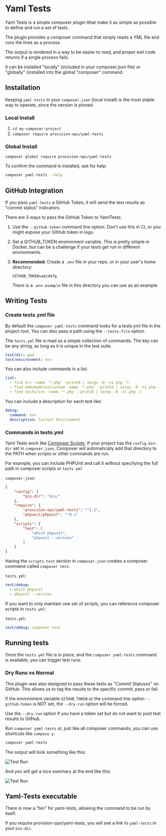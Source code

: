 # Yaml Tests

Yaml Tests is a simple composer plugin tthat make it as simple as possible to define and run a set of tests.

The plugin provides a composer command that simply reads a YML file and runs the lines as a process.

The output is rendered in a way to be easier to read, and proper exit code returns if a single process fails. 

It can be installed "locally" (included in your composer.json file) or "globally" (installed into the global "composer" command.

## Installation

Keeping `yaml-tests` in your `composer.json` (local install) is the most stable way to operate, since the version is pinned.

### Local Install

1. `cd my-composer-project`
2. `composer require provision-ops/yaml-tests`

### Global Install

`composer global require provision-ops/yaml-tests`

To confirm the command is installed, ask for help:

```bash
composer yaml-tests --help
```

## GitHub Integration

If you pass `yaml-tests` a GitHub Token, it will send the test results as
"commit status" indicators.

There are 3 ways to pass the GitHub Token to YamlTests:

1. Use the `--github-token` command line option. Don't use this in CI, or you might expose your GitHub token in logs.
2. Set a GITHUB_TOKEN environment variable. This is pretty simple in Docker, but can be a challenge if your tests get 
run in different environments.
3. **Recommended:** Create a `.env` file in your repo, or in your user's home directory:

    ```
    GITHUB_TOKEN=abcdefg
    ``` 
   
    There is a `.env.example` file in this directory you can use as an example.

## Writing Tests

### Create tests.yml file

By default the `composer yaml-tests` command looks for a tests.yml file in the project root. You can also pass a path using the `--tests-file` option.

The `tests.yml` file is read as a simple collection of commands. The key can be any string, as long as it is unique in the test suite.

```yml
test/dir: pwd
test/environment: env
```

You can also include commands in a list:

```yml
lint:
  - find src -name '*.php' -print0 | xargs -0 -n1 php -l
  - find web/modules/custom -name '*.php' -print0 | xargs -0 -n1 php -l
  - find tests/src -name '*.php' -print0 | xargs -0 -n1 php -l
```

You can include a description for each test like:

```yml
debug: 
  command: env
  description: Current Environment
```

### Commands in tests.yml

Yaml Tests work like [Composer Scripts](https://getcomposer.org/doc/articles/scripts.md#writing-custom-commands): If your project has the `config.bin-dir` set in `composer.json`, Composer will automatically add that directory to the PATH when scripts or other commands are run.

For example, you can include PHPUnit and call it without specifying the full path in composer scripts or `tests.yml`

`composer.json`:
```json|composer.json
{
    "config": {
        "bin-dir": "bin/"
    },
    "require": {
        "provision-ops/yaml-tests": "^1.1",
        "phpunit/phpunit": "^8.1"
    },
    "scripts": {
        "test": [
            "which phpunit",
            "phpunit --version"
        ]
    }
}
```

Having the `scripts.test` section in `composer.json` creates a composer command called `composer test`.

`tests.yml`:
```yml
test/debug: 
  - which phpunit
  - phpunit --version
```

If you want to only maintain one set of scripts, you can reference composer scripts in `tests.yml`:

`tests.yml`:
```yml
test/debug: composer test 
```

## Running tests

Once the `tests.yml` file is in place, and the `composer yaml-tests` command is available, you can trigger test runs.

### Dry Runs vs Normal

This plugin was also designed to pass these tests as "Commit Statuses" on GitHub. This allows us to tag the results to the specific commit, pass or fail.
 
If the environment variable `GITHUB_TOKEN` or the command line option `--github-token` is NOT set, the `--dry-run` option will be forced.
 
Use the `--dry-run` option if you have a token set but do not want to post test results to GitHub.
 

Run `composer yaml-tests` or, just like all composer commands, you can use shortcuts like `compose y`.

```bash
composer yaml-tests
```

The output will look something like this:

![Test Run](https://github.com/provision-ops/yaml-tests/blob/master/assets/test-run.png?raw=true)

And you will get a nice summary at the end like this:

![Test Run](https://github.com/provision-ops/yaml-tests/blob/master/assets/test-result.png?raw=true)

## Yaml-Tests executable

There is now a "bin" for yaml-tests, allowing the command to be run by itself. 

If you require provision-ops/yaml-tests, you will see a link to `yaml-tests` in your `bin-dir`.